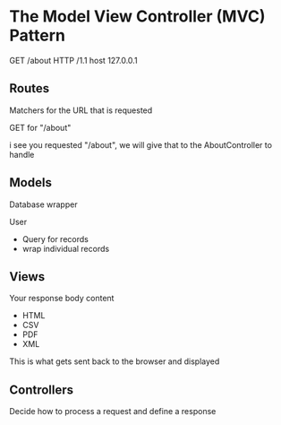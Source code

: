 # The Model View Controller (MVC) Pattern

GET /about HTTP /1.1
host 127.0.0.1


## Routes
Matchers for the URL that is requested

GET for "/about"

i see you requested "/about", we will give that to the AboutController to handle


## Models
Database wrapper

User
* Query for records
* wrap individual records

## Views
Your response body content
* HTML
* CSV
* PDF
* XML

This is what gets sent back to the browser and displayed

## Controllers 
Decide how to process a request and define a response